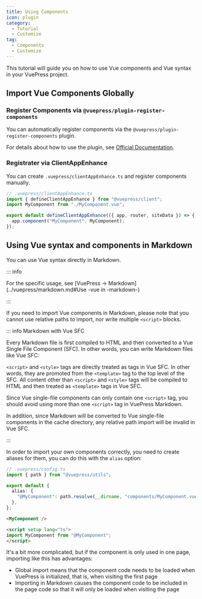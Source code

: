 ```yaml
---
title: Using Components
icon: plugin
category:
  - Tutorial
  - Customize
tag:
  - Components
  - Customize
---
```


This tutorial will guide you on how to use Vue components and Vue syntax in your VuePress project.

<!-- more -->

## Import Vue Components Globally

### Register Components via `@vuepress/plugin-register-components`

You can automatically register components via the `@vuepress/plugin-register-components` plugin.

For details about how to use the plugin, see [Official Documentation](https://v2.vuepress.vuejs.org/reference/plugin/register-components.html).

### Registrater via ClientAppEnhance

You can create `.vuepress/clientAppEnhance.ts` and register components manually.

```ts
// .vuepress/clientAppEnhance.ts
import { defineClientAppEnhance } from "@vuepress/client";
import MyComponent from "./MyComponent.vue";

export default defineClientAppEnhance(({ app, router, siteData }) => {
  app.component("MyComponent", MyComponent);
});
```

## Using Vue syntax and components in Markdown

You can use Vue syntax directly in Markdown.

::: info

For the specific usage, see [VuePress → Markdown](../vuepress/markdown.md#Use -vue in -markdown-)

:::

If you need to import Vue components in Markdown, please note that you cannot use relative paths to import, nor write multiple `<script>` blocks.

::: info Markdown with Vue SFC

Every Markdown file is first compiled to HTML and then converted to a Vue Single File Component (SFC). In other words, you can write Markdown files like Vue SFC:

`<script>` and `<style>` tags are directly treated as tags in Vue SFC. In other words, they are promoted from the `<template>` tag to the top level of the SFC.
All content other than `<script>` and `<style>` tags will be compiled to HTML and then treated as `<template>` tags in Vue SFC.

Since Vue single-file components can only contain one `<script>` tag, you should avoid using more than one `<script>` tag in VuePress Markdown.

In addition, since Markdown will be converted to Vue single-file components in the cache directory, any relative path import will be invalid in Vue SFC.

:::

In order to import your own components correctly, you need to create aliases for them, you can do this with the `alias` option:

```ts
// .vuepress/config.ts
import { path } from "@vuepress/utils";

export default {
  alias: {
    "@MyComponent": path.resolve(__dirname, "components/MyComponent.vue"),
  },
};
```

```md
<MyComponent />

<script setup lang="ts">
import MyComponent from "@MyComponent";
</script>
```

It's a bit more complicated, but if the component is only used in one page, importing like this has advantages:

- Global import means that the component code needs to be loaded when VuePress is initialized, that is, when visiting the first page
- Importing in Markdown causes the component code to be included in the page code so that it will only be loaded when visiting the page
